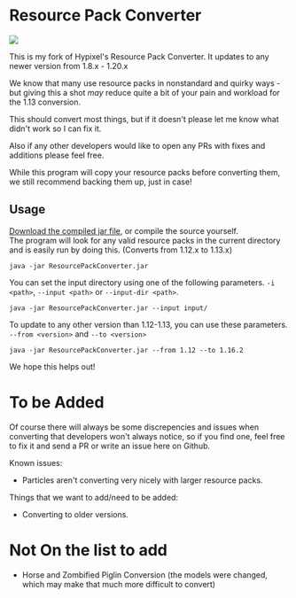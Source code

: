 # Resource Pack Converter
[![](https://jitpack.io/v/agentdid127/ResourcePackConverter.svg)](https://jitpack.io/#agentdid127/ResourcePackConverter)


This is my fork of Hypixel's Resource Pack Converter. It updates to any newer version from 1.8.x - 1.20.x

We know that many use resource packs in nonstandard and quirky ways - but giving this a shot *may* reduce quite a bit of your pain and workload for the 1.13 conversion.

This should convert most things, but if it doesn't please let me know what didn't work so I can fix it.

Also if any other developers would like to open any PRs with fixes and additions please feel free.

While this program will copy your resource packs before converting them, we still recommend backing them up, just in case!

## Usage
[Download the compiled jar file](https://github.com/agentdid127/ResourcePackConverter/releases/latest), or compile the source yourself.  
The program will look for any valid resource packs in the current directory and is easily run by doing this.
(Converts from 1.12.x to 1.13.x)

    java -jar ResourcePackConverter.jar

You can set the input directory using one of the following parameters.
`-i <path>`, `--input <path>` or `--input-dir <path>`.

    java -jar ResourcePackConverter.jar --input input/

To update to any other version than 1.12-1.13, you can use these parameters.
`--from <version>` and `--to <version>`

	java -jar ResourcePackConverter.jar --from 1.12 --to 1.16.2

We hope this helps out!



# To be Added
Of course there will always be some discrepencies and issues when converting that developers won't always notice, so if you find one, feel free to fix it and send a PR or write an issue here on Github.

Known issues:
- Particles aren't converting very nicely with larger resource packs.

Things that we want to add/need to be added:
- Converting to older versions.

# Not On the list to add
- Horse and Zombified Piglin Conversion (the models were changed, which may make that much more difficult to convert)
